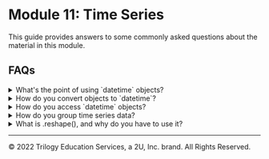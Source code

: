 # Module 11: Time Series

This guide provides answers to some commonly asked questions about the material in this module.

## FAQs

<details>
<summary>What's the point of using `datetime` objects?</summary>

Humans look at dates and instantly know how to categorise them: day, month, year, and so on. But to your code, dates are just another line of text that will get interpreted as strings. This can make cleaning, prepping, and plotting data very difficult. This is where time series functionality becomes very useful. Converting your date strings to `datetime` type translates them, allowing your code to interpret and categorise dates the same way you do.

For example, let's plot some [_Jeopardy_ data](https://www.kaggle.com/datasets/prondeau/350000-jeopardy-questions?resource=download) from the last 35 seasons. In the following example, the data is read in via `.read_csv()`, but the dates are read in as `strings` by default. You can see that the dates are not categorised. Instead, they are plotted in the order that they appear in the data:

<img src='Images/str_plot.png' width=400><br>

```python
df = pd.read_csv('jeopardy.csv', index_col=’air_date’)
type(df.index[0])

df[‘value’].plot(rot=45)
```

In the next example, the dates are parsed and converted to `datetime` objects. The dates are now being categorised properly and are listed in the correct order automatically:

<img src='Images/datetime_plot.png' width=400><br>

```python
df = pd.read_csv(
'jeopardy.csv',
infer_datetime_format=True,
parse_dates=True,
index_col=’air_date’
)
type(df.index[0])

df[‘value’].plot(rot=45)
```

</details>
<details><summary>How do you convert objects to `datetime`?</summary>

Converting objects to `datetime` can be tricky.  When using Pandas, you should handle the conversion upon the reading in of data.  The syntax to handle the conversion from `read_csv()` is the following:

```python
df = pd.read_csv('jeopardy.csv', parse_dates=True)
```

This converts each object to a `datetime` object. Alternatively, you can also set the index as the date column, for ease of plotting:

```python
df = pd.read_csv('jeopardy.csv', infer_datetime_format=True, parse_dates=True, index_col='air_date)
```

</details>
<details><summary>How do you access `datetime` objects?</summary>

There are numerous ways to access `datetime` objects. One of the benefits of using these data types is the added functionality they provide for plotting, cleaning, and aggregating data. Using our _Jeopardy_ example to illustrate, we can access different episodes using different date calls:

<blockquote>
<details>
<summary>To access rows by a particular year:</summary>

![year_df](Images/year_df.png)

```python
df.loc[‘1987’]
```

</details>
<details>
<summary>To access rows by a particular year and month:</summary>

![year_month_df](Images/year_month_df.png)

```python
df.loc[‘1987-04’]
```

</details>

<details>
<summary>To access rows by a particular year, month, and day:</summary>

![year_month_day_df](Images/year_month_day_df.png)

```python
df.loc[‘1987-04-06’]
```

</details>
<details>
<summary>To access a range of dates by year:</summary>

![year_month_day_df](Images/range_year_df.png)

```python
df.loc[‘1987’:’1990’]
```

</details>
<details>
<summary>To access a range of dates by year and month:</summary>

![year_month_day_df](Images/range_year_month_df.png)

```python
df.loc[‘1987-04’:’1990-10’]
```

</details>
<details>
<summary>To access a range of dates by year, month, and day:</summary>

![year_month_day_df](Images/range_year_month_day_df.png)

```python
df.loc[‘1987-04-06’:’1990-10-15’]
```

</details>
</blockquote>

</details>

<details><summary>How do you group time series data?</summary>

The `.resample()` method allows grouping by multiple categories. This is similar to the `.groupby()` function, where an aggregation method must be used to show the grouped data.  For example, we can group the mean _Jeopardy_ point values by year using the following code:

<img src= Images/resample_Y_df.png width=325><br>

```python
df.[‘value’].resample(‘Y’).mean()
```

The data can then be plotted:

```python
df.[‘value’].resample(‘Y’).plot()
```

<img src= Images/resample_Y_plot.png width=425><br>

The following is a non-exhaustive list of many `.resample()` frequency aliases:

| Alias        | Frequency Description             |
| ------------ | --------------------------------- |
| `D`          | Calendar day                      |
| `W`          | Weekly                            |
| `M`          | Month end                         |
| `SM`         | Semi-month end (15th & month end) |
| `BM`         | Business month end                |
| `MS`         | Month start                       |
| `SMS`        | Semi-month start (1st and 15th)   |
| `BMS`        | Business month start              |
| `Q`          | Quarter end                       |
| `BQ`         | Business quarter end              |
| `QS`         | Quarter start                     |
| `BQS`        | Business quarter start            |
| `A`          | Year end                          |
| `BA`, `BY`   | Business year end                 |
| `AS`, `YS`   | Year start                        |
| `BAS`, `BYS` | Business year start               |
| `BH`         | Business hour                     |
| `H`          | Hourly                            |
| `T`, `min`   | Minutes                           |
| `S`          | Seconds                           |
| `L`, `ms`    | Milliseconds                      |
| `U`, `us`    | Microseconds                      |
| `N`          | Nanoseconds                       |

</details>

<details><summary>What is .reshape(), and why do you have to use it?</summary>

When working with Pandas, we often pass Series objects into our model. The shape of values in a Pandas Series object is a 1d array. This must be converted into a 2d array which is essentially an array of arrays, or list of lists. We perform this task with the `.reshape()` function. We pass the matrix values that we want into this function. In the following example, we reshape our list into a 2d array using `.reshape(3,4)`, where 3 is the number of lists and 4 is the number of values in each list:

![2d_arrayImages](Images/2d_array.PNG)

```python
import numpy as np
x = np.array([1, 2, 3, 4, 5, 6, 7, 8, 9, 10, 11, 12])
print(x)
x.reshape(3,4)
```

Many models require the 2d array to be formatted so that each value is in a list by itself. If we were inserting the above sample data into a model, we would convert the data using `.reshape(-1,1)`, where -1 indicates an unknown number of rows, and 1 indicates the number of values in each list. The -1 will allow the function to generate the amount of rows necessary to hold the data. The output looks like this:

![2d_array_reshape](Images/2d_array_reshape.PNG)

```python
df = pd.DataFrame(
       columns - {‘Sample’},
       data=[[1, 2, 3, 4, 5, 6, 7, 8, 9, 10, 11, 12]
)

df. Sample.values
df.Sample.values.reshape(-1,1)
```

</details>

---

© 2022 Trilogy Education Services, a 2U, Inc. brand. All Rights Reserved.
